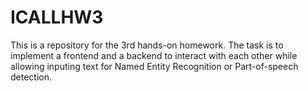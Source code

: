 # ICALLHW3

This is a repository for the 3rd hands-on homework.
The task is to implement a frontend and a backend to interact with each other while allowing inputing text for Named Entity Recognition or Part-of-speech detection.
